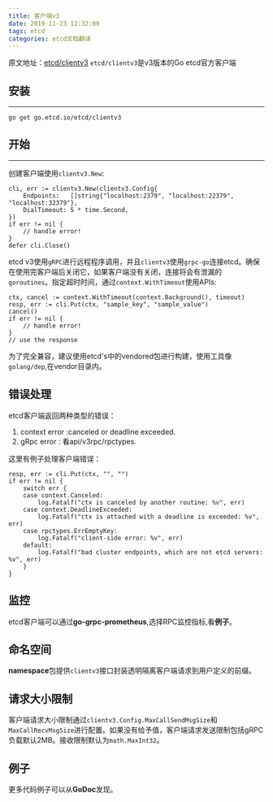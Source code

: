 ```yaml
---
title: 客户端v3
date: 2019-11-23 12:32:09
tags: etcd
categories: etcd文档翻译
---
```

原文地址：[etcd/clientv3](https://github.com/etcd-io/etcd/blob/master/clientv3/README.md)
`etcd/clientv3`是v3版本的Go etcd官方客户端
## 安装

* * *
```
go get go.etcd.io/etcd/clientv3
```
## 开始
* * *
创建客户端使用`clientv3.New`:
```
cli, err := clientv3.New(clientv3.Config{
	Endpoints:   []string{"localhost:2379", "localhost:22379", "localhost:32379"},
	DialTimeout: 5 * time.Second,
})
if err != nil {
	// handle error!
}
defer cli.Close()
```
etcd v3使用`gRPC`进行远程程序调用，并且`clientv3`使用`grpc-go`连接etcd。确保在使用完客户端后关闭它，如果客户端没有关闭，连接将会有泄漏的`goroutines`。指定超时时间，通过`context.WithTimeout`使用APIs:
```
ctx, cancel := context.WithTimeout(context.Background(), timeout)
resp, err := cli.Put(ctx, "sample_key", "sample_value")
cancel()
if err != nil {
    // handle error!
}
// use the response
```
为了完全兼容，建议使用etcd's中的vendored包进行构建，使用工具像`golang/dep`,在vendor目录内。
## 错误处理
etcd客户端返回两种类型的错误：

1. context error :canceled or deadline exceeded.
2. gRpc error : 看api/v3rpc/rpctypes.

这里有例子处理客户端错误：
```
resp, err := cli.Put(ctx, "", "")
if err != nil {
	switch err {
	case context.Canceled:
		log.Fatalf("ctx is canceled by another routine: %v", err)
	case context.DeadlineExceeded:
		log.Fatalf("ctx is attached with a deadline is exceeded: %v", err)
	case rpctypes.ErrEmptyKey:
		log.Fatalf("client-side error: %v", err)
	default:
		log.Fatalf("bad cluster endpoints, which are not etcd servers: %v", err)
	}
}
```
## 监控
etcd客户端可以通过**go-grpc-prometheus**,选择RPC监控指标,看**例子**。
## 命名空间
**namespace**包提供`clientv3`接口封装透明隔离客户端请求到用户定义的前缀。
## 请求大小限制
客户端请求大小限制通过`clientv3.Config.MaxCallSendMsgSize`和`MaxCallRecvMsgSize`进行配置。如果没有给予值，客户端请求发送限制包括gRPC负载默认2MB。接收限制默认为`math.MaxInt32`。
## 例子
更多代码例子可以从**GoDoc**发现。